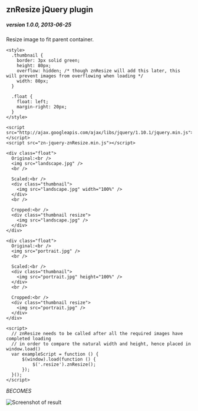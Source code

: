 znResize jQuery plugin
----------------------

##### version 1.0.0, 2013-06-25

Resize image to fit parent container.

```
<style>
  .thumbnail {
    border: 3px solid green;
    height: 80px;
    overflow: hidden; /* though znResize will add this later, this will prevent images from overflowing when loading */
    width: 80px;
  }

  .float {
    float: left;
    margin-right: 20px;
  }
</style>

<script src="http://ajax.googleapis.com/ajax/libs/jquery/1.10.1/jquery.min.js"></script>
<script src="zn-jquery-znResize.min.js"></script>

<div class="float">
  Original:<br />
  <img src="landscape.jpg" />
  <br />

  Scaled:<br />
  <div class="thumbnail">
    <img src="landscape.jpg" width="100%" />
  </div>
  <br />

  Cropped:<br />
  <div class="thumbnail resize">
    <img src="landscape.jpg" />
  </div>
</div>

<div class="float">
  Original:<br />
  <img src="portrait.jpg" />
  <br />

  Scaled:<br />
  <div class="thumbnail">
    <img src="portrait.jpg" height="100%" />
  </div>
  <br />

  Cropped:<br />
  <div class="thumbnail resize">
    <img src="portrait.jpg" />
  </div>
</div>

<script>
  // znResize needs to be called after all the required images have completed loading
  // in order to compare the natural width and height, hence placed in window.load()
  var exampleScript = function () {
      $(window).load(function () {
          $('.resize').znResize();
      });
  }();
</script>
```

_BECOMES_

![Screenshot of result](https://raw.github.com/zionsg/zn-jquery/master/znResize/README_screenshot.jpg)

